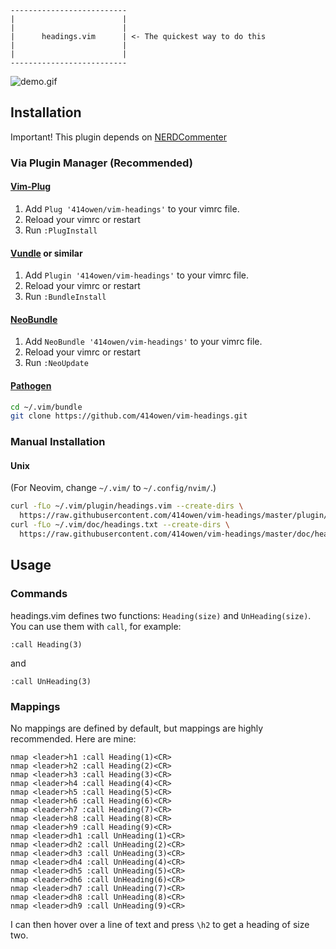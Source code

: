 ```
--------------------------
|                        |
|                        |
|      headings.vim      | <- The quickest way to do this
|                        |
|                        |
--------------------------
```

![demo.gif](https://github.com/414owen/vim-headings/raw/master/demo.gif)

## Installation

Important!
This plugin depends on [NERDCommenter](https://github.com/scrooloose/nerdcommenter)

### Via Plugin Manager (Recommended)

#### [Vim-Plug](https://github.com/junegunn/vim-plug)
1. Add `Plug '414owen/vim-headings'` to your vimrc file.
2. Reload your vimrc or restart
3. Run `:PlugInstall`

#### [Vundle](https://github.com/VundleVim/Vundle.vim) or similar

1. Add `Plugin '414owen/vim-headings'` to your vimrc file.
2. Reload your vimrc or restart
3. Run `:BundleInstall`

#### [NeoBundle](https://github.com/Shougo/neobundle.vim)

1. Add `NeoBundle '414owen/vim-headings'` to your vimrc file.
2. Reload your vimrc or restart
3. Run `:NeoUpdate`

#### [Pathogen](https://github.com/tpope/vim-pathogen)

```sh
cd ~/.vim/bundle
git clone https://github.com/414owen/vim-headings.git
```

### Manual Installation

#### Unix

(For Neovim, change `~/.vim/` to `~/.config/nvim/`.)

```sh
curl -fLo ~/.vim/plugin/headings.vim --create-dirs \
  https://raw.githubusercontent.com/414owen/vim-headings/master/plugin/headings.vim
curl -fLo ~/.vim/doc/headings.txt --create-dirs \
  https://raw.githubusercontent.com/414owen/vim-headings/master/doc/headings.txt
```

## Usage

### Commands

headings.vim defines two functions: `Heading(size)` and `UnHeading(size)`.  You
can use them with `call`, for example:

```
:call Heading(3)
```

and

```
:call UnHeading(3)
```

### Mappings

No mappings are defined by default, but mappings are highly recommended. Here
are mine:

```
nmap <leader>h1 :call Heading(1)<CR>
nmap <leader>h2 :call Heading(2)<CR>
nmap <leader>h3 :call Heading(3)<CR>
nmap <leader>h4 :call Heading(4)<CR>
nmap <leader>h5 :call Heading(5)<CR>
nmap <leader>h6 :call Heading(6)<CR>
nmap <leader>h7 :call Heading(7)<CR>
nmap <leader>h8 :call Heading(8)<CR>
nmap <leader>h9 :call Heading(9)<CR>
nmap <leader>dh1 :call UnHeading(1)<CR>
nmap <leader>dh2 :call UnHeading(2)<CR>
nmap <leader>dh3 :call UnHeading(3)<CR>
nmap <leader>dh4 :call UnHeading(4)<CR>
nmap <leader>dh5 :call UnHeading(5)<CR>
nmap <leader>dh6 :call UnHeading(6)<CR>
nmap <leader>dh7 :call UnHeading(7)<CR>
nmap <leader>dh8 :call UnHeading(8)<CR>
nmap <leader>dh9 :call UnHeading(9)<CR>
```

I can then hover over a line of text and press `\h2` to get a heading of size two.
